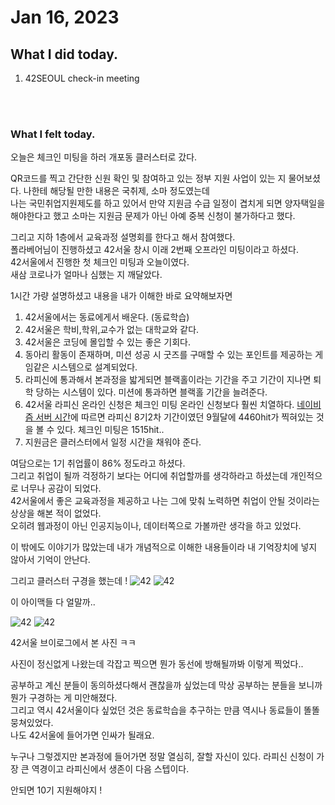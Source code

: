 # Jan 16, 2023 

## What I did today.
1. 42SEOUL check-in meeting

<br><br>

### What I felt today.
오늘은 체크인 미팅을 하러 개포동 클러스터로 갔다.

QR코드를 찍고 간단한 신원 확인 및 참여하고 있는 정부 지원 사업이 있는 지 물어보셨다.
나한테 해당될 만한 내용은 국취제, 소마 정도였는데<br>
나는 국민취업지원제도를 하고 있어서 만약 지원금 수급 일정이 겹치게 되면 양자택일을 해야한다고 했고 소마는 지원금 문제가 아닌 아예 중복 신청이 불가하다고 했다.

그리고 지하 1층에서 교육과정 설명회를 한다고 해서 참여했다.<br>
폴라베어님이 진행하셨고 42서울 창시 이래 2번째 오프라인 미팅이라고 하셨다.<br>
42서울에서 진행한 첫 체크인 미팅과 오늘이였다.<br>
새삼 코로나가 얼마나 심했는 지 깨달았다.<br>

1시간 가량 설명하셨고 내용을 내가 이해한 바로 요약해보자면

1. 42서울에서는 동료에게서 배운다. (동료학습)
2. 42서울은 학비,학위,교수가 없는 대학교와 같다. 
3. 42서울은 코딩에 몰입할 수 있는 좋은 기회다.
4. 동아리 활동이 존재하며, 미션 성공 시 굿즈를 구매할 수 있는 포인트를 제공하는 게임같은   시스템으로 설계되었다.
5. 라피신에 통과해서 본과정을 밟게되면 블랙홀이라는 기간을 주고 기간이 지나면 퇴학 당하는 시스템이 있다. 미션에 통과하면 블랙홀 기간을 늘려준다.
6. 42서울 라피신 온라인 신청은 체크인 미팅 온라인 신청보다 훨씬 치열하다.
  [네이비즘 서버 시간](https://time.navyism.com/?host=apply.42seoul.kr)에 따르면 라피신 8기2차 기간이였던 9월달에 4460hit가 찍혀있는 것을 볼 수 있다. 체크인 미팅은 1515hit..
7. 지원금은 클러스터에서 일정 시간을 채워야 준다.

여담으로는 1기 취업률이 86% 정도라고 하셨다.<br>
그리고 취업이 될까 걱정하기 보다는 어디에 취업할까를 생각하라고 하셨는데 개인적으로 너무나 공감이 되었다.<br>
42서울에서 좋은 교육과정을 제공하고 나는 그에 맞춰 노력하면 취업이 안될 것이라는 상상을 해본 적이 없었다.<br>
오히려 웹과정이 아닌 인공지능이나, 데이터쪽으로 가볼까란 생각을 하고 있었다.

이 밖에도 이야기가 많았는데 내가 개념적으로 이해한 내용들이라 내 기억장치에 넣지 않아서 기억이 안난다.

그리고 클러스터 구경을 했는데 !
![42](../../../img/42Seoul1.JPG)
![42](../../../img/42Seoul2.JPG)

이 아이맥들 다 얼말까..

![42](../../../img/42Seoul3.JPG)
![42](../../../img/42Seoul4.JPG)

42서울 브이로그에서 본 사진 ㅋㅋ

사진이 정신없게 나왔는데 각잡고 찍으면 뭔가 동선에 방해될까봐 이렇게 찍었다..

공부하고 계신 분들이 동의하셨다해서 괜찮을까 싶었는데 막상 공부하는 분들을 보니까 뭔가 구경하는 게 미안해졌다.<br>
그리고 역시 42서울이다 싶었던 것은 동료학습을 추구하는 만큼 역시나 동료들이 똘똘 뭉쳐있었다.<br>
나도 42서울에 들어가면 인싸가 될래요.

누구나 그렇겠지만 본과정에 들어가면 정말 열심히, 잘할 자신이 있다.
라피신 신청이 가장 큰 역경이고 라피신에서 생존이 다음 스텝이다.

안되면 10기 지원해야지 !
